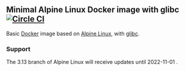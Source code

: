 ## Minimal Alpine Linux Docker image with glibc [![Circle CI](https://circleci.com/gh/jeanblanchard/docker-alpine-glibc/tree/alpine3.13.svg?style=shield)](https://circleci.com/gh/jeanblanchard/docker-alpine-glibc/tree/alpine3.13)

Basic [Docker](https://www.docker.com/) image based on [Alpine Linux](http://alpinelinux.org/), with [glibc](https://github.com/sgerrand/alpine-pkg-glibc).

### Support

The 3.13 branch of Alpine Linux will receive updates until 2022-11-01 .
